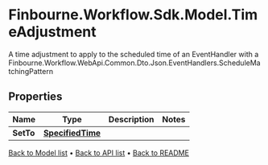 # Finbourne.Workflow.Sdk.Model.TimeAdjustment
A time adjustment to apply to the scheduled time of an EventHandler with a Finbourne.Workflow.WebApi.Common.Dto.Json.EventHandlers.ScheduleMatchingPattern

## Properties

Name | Type | Description | Notes
------------ | ------------- | ------------- | -------------
**SetTo** | [**SpecifiedTime**](SpecifiedTime.md) |  | 

[Back to Model list](../README.md#documentation-for-models) &#8226; [Back to API list](../README.md#documentation-for-api-endpoints) &#8226; [Back to README](../README.md)

